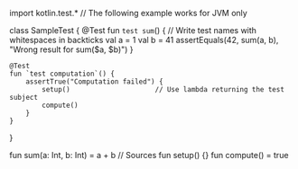 import kotlin.test.*                    // The following example works for JVM only

class SampleTest {
    @Test
    fun `test sum`() {                  // Write test names with whitespaces in backticks
        val a = 1
        val b = 41
        assertEquals(42, sum(a, b), "Wrong result for sum($a, $b)")
    }

    @Test
    fun `test computation`() {
        assertTrue("Computation failed") {
            setup()                     // Use lambda returning the test subject
            compute()
        }
    }
}

fun sum(a: Int, b: Int) = a + b         // Sources
fun setup() {}
fun compute() = true